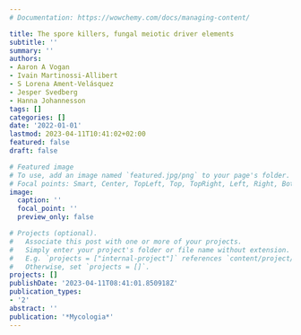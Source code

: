 ```yaml
---
# Documentation: https://wowchemy.com/docs/managing-content/

title: The spore killers, fungal meiotic driver elements
subtitle: ''
summary: ''
authors:
- Aaron A Vogan
- Ivain Martinossi-Allibert
- S Lorena Ament-Velásquez
- Jesper Svedberg
- Hanna Johannesson
tags: []
categories: []
date: '2022-01-01'
lastmod: 2023-04-11T10:41:02+02:00
featured: false
draft: false

# Featured image
# To use, add an image named `featured.jpg/png` to your page's folder.
# Focal points: Smart, Center, TopLeft, Top, TopRight, Left, Right, BottomLeft, Bottom, BottomRight.
image:
  caption: ''
  focal_point: ''
  preview_only: false

# Projects (optional).
#   Associate this post with one or more of your projects.
#   Simply enter your project's folder or file name without extension.
#   E.g. `projects = ["internal-project"]` references `content/project/deep-learning/index.md`.
#   Otherwise, set `projects = []`.
projects: []
publishDate: '2023-04-11T08:41:01.850918Z'
publication_types:
- '2'
abstract: ''
publication: '*Mycologia*'
---
```

